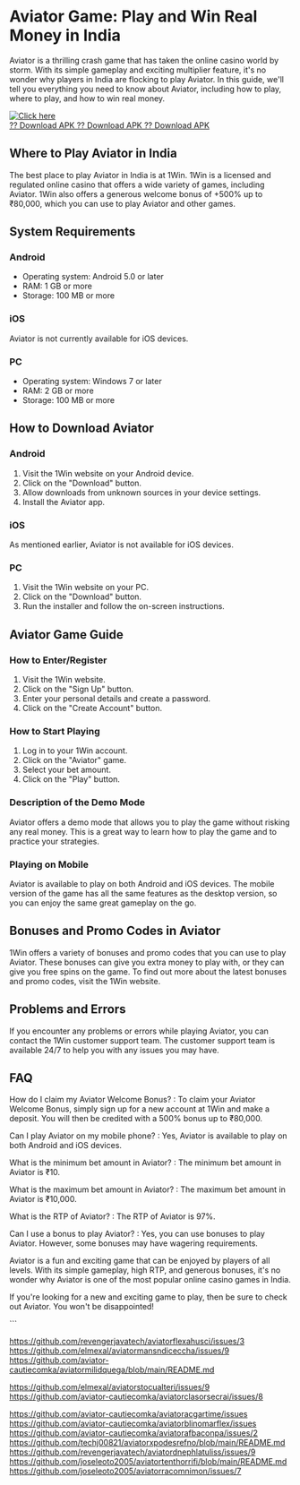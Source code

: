 

# Aviator Game: Play and Win Real Money in India

Aviator is a thrilling crash game that has taken the online casino world
by storm. With its simple gameplay and exciting multiplier feature,
it\'s no wonder why players in India are flocking to play Aviator. In
this guide, we\'ll tell you everything you need to know about Aviator,
including how to play, where to play, and how to win real money.

[![Click
here](https://readscoops.com/wp-content/uploads/2023/03/Readscoop-aviator-1-1.jpg)](https://traff.sbs/deff)\
[?? Download APK ?? Download APK ?? Download
APK](https://traff.sbs/deff)




## Where to Play Aviator in India

The best place to play Aviator in India is at 1Win. 1Win is a licensed
and regulated online casino that offers a wide variety of games,
including Aviator. 1Win also offers a generous welcome bonus of +500% up
to ₹80,000, which you can use to play Aviator and other games.

## System Requirements

### Android

-   Operating system: Android 5.0 or later
-   RAM: 1 GB or more
-   Storage: 100 MB or more

### iOS

Aviator is not currently available for iOS devices.

### PC

-   Operating system: Windows 7 or later
-   RAM: 2 GB or more
-   Storage: 100 MB or more

## How to Download Aviator

### Android

1.  Visit the 1Win website on your Android device.
2.  Click on the "Download" button.
3.  Allow downloads from unknown sources in your device settings.
4.  Install the Aviator app.

### iOS

As mentioned earlier, Aviator is not available for iOS devices.

### PC

1.  Visit the 1Win website on your PC.
2.  Click on the "Download" button.
3.  Run the installer and follow the on-screen instructions.

## Aviator Game Guide

### How to Enter/Register

1.  Visit the 1Win website.
2.  Click on the "Sign Up" button.
3.  Enter your personal details and create a password.
4.  Click on the "Create Account" button.

### How to Start Playing

1.  Log in to your 1Win account.
2.  Click on the "Aviator" game.
3.  Select your bet amount.
4.  Click on the "Play" button.

### Description of the Demo Mode

Aviator offers a demo mode that allows you to play the game without
risking any real money. This is a great way to learn how to play the
game and to practice your strategies.

### Playing on Mobile

Aviator is available to play on both Android and iOS devices. The mobile
version of the game has all the same features as the desktop version, so
you can enjoy the same great gameplay on the go.

## Bonuses and Promo Codes in Aviator

1Win offers a variety of bonuses and promo codes that you can use to
play Aviator. These bonuses can give you extra money to play with, or
they can give you free spins on the game. To find out more about the
latest bonuses and promo codes, visit the 1Win website.

## Problems and Errors

If you encounter any problems or errors while playing Aviator, you can
contact the 1Win customer support team. The customer support team is
available 24/7 to help you with any issues you may have.

## FAQ

How do I claim my Aviator Welcome Bonus?
:   To claim your Aviator Welcome Bonus, simply sign up for a new
    account at 1Win and make a deposit. You will then be credited with a
    500% bonus up to ₹80,000.

Can I play Aviator on my mobile phone?
:   Yes, Aviator is available to play on both Android and iOS devices.

What is the minimum bet amount in Aviator?
:   The minimum bet amount in Aviator is ₹10.

What is the maximum bet amount in Aviator?
:   The maximum bet amount in Aviator is ₹10,000.

What is the RTP of Aviator?
:   The RTP of Aviator is 97%.

Can I use a bonus to play Aviator?
:   Yes, you can use bonuses to play Aviator. However, some bonuses may
    have wagering requirements.

Aviator is a fun and exciting game that can be enjoyed by players of all
levels. With its simple gameplay, high RTP, and generous bonuses, it\'s
no wonder why Aviator is one of the most popular online casino games in
India.

If you\'re looking for a new and exciting game to play, then be sure to
check out Aviator. You won\'t be disappointed!

\`\`\`

https://github.com/revengerjavatech/aviatorflexahusci/issues/3
https://github.com/elmexal/aviatormansndiceccha/issues/9
https://github.com/aviator-cautiecomka/aviatormilidquega/blob/main/README.md

https://github.com/elmexal/aviatorstocualteri/issues/9
https://github.com/aviator-cautiecomka/aviatorclasorsecrai/issues/8


https://github.com/aviator-cautiecomka/aviatoracgartime/issues
https://github.com/aviator-cautiecomka/aviatorblinomarflex/issues
https://github.com/aviator-cautiecomka/aviatorafbaconpa/issues/2
https://github.com/techj00821/aviatorxpodesrefno/blob/main/README.md
https://github.com/revengerjavatech/aviatordnephlatuliss/issues/9
https://github.com/joseleoto2005/aviatortenthorrifi/blob/main/README.md
https://github.com/joseleoto2005/aviatorracomnimon/issues/7
